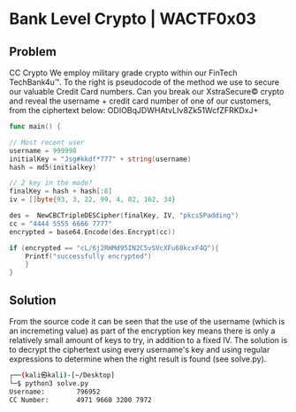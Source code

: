 # Bank Level Crypto | WACTF0x03

## Problem
CC Crypto
We employ military grade crypto within our FinTech TechBank4u™.
To the right is pseudocode of the method we use to secure our valuable Credit Card numbers.
Can you break our XstraSecure© crypto and reveal the username + credit card number of one of our customers, from the ciphertext below:
ODIOBqJDWHAtvLIv8Zk51WcfZFRKDxJ+
```go
func main() {

// Most recent user 
username = 999998
initialKey = "Jsg#kkdf*777" + string(username)
hash = md5(initialkey)

// 2 key in the mode?
finalKey = hash + hash[:8]
iv = []byte{93, 3, 22, 99, 4, 82, 162, 34}

des =  NewCBCTripleDESCipher(finalKey, IV, "pkcs5Padding")
cc = "4444 5555 6666 7777"
encrypted = base64.Encode(des.Encrypt(cc))

if (encrypted == "cL/6j2RHMd95IN2C5vSVcXFu68kcxF4Q"){
	Printf("successfully encrypted")
	}
}
```

## Solution
From the source code it can be seen that the use of the username (which is an incremeting value) as part of the encryption key means there is only a relatively small amount of keys to try, in addition to a fixed IV. The solution is to decrypt the ciphertext using every username's key and using regular expressions to determine when the right result is found (see solve.py).
```bash
┌──(kali㉿kali)-[~/Desktop]
└─$ python3 solve.py
Username:        796952
CC Number:       4971 9660 3200 7972
```